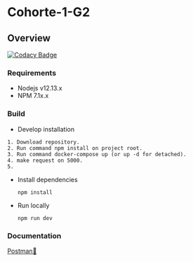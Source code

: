 # Cohorte-1-G2

## Overview

[![Codacy Badge](https://app.codacy.com/project/badge/Grade/679c649e1ba546d7be89a14ff31aa3e4)](https://www.codacy.com?utm_source=github.com&utm_medium=referral&utm_content=No-Country/Cohorte-1-G2&utm_campaign=Badge_Grade)

### Requirements

- Nodejs v12.13.x
- NPM 7.1x.x

### Build

- Develop installation

```
1. Download repository.
2. Run command npm install on project root.
3. Run command docker-compose up (or up -d for detached).
4. make request on 5000.
5.
```

- Install dependencies

  ```
  npm install
  ```

- Run locally

  ```
  npm run dev
  ```

### Documentation

[Postman📖](https://documenter.getpostman.com/view/8141743/UVJYJyxf)
